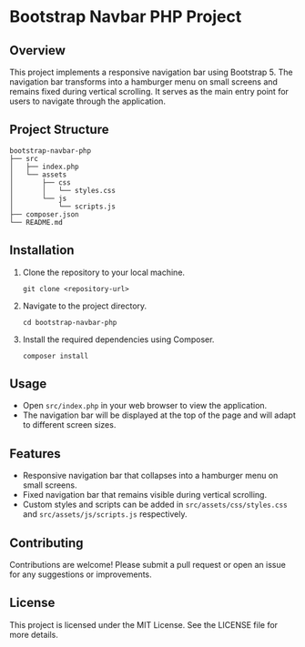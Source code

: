 # Bootstrap Navbar PHP Project

## Overview
This project implements a responsive navigation bar using Bootstrap 5. The navigation bar transforms into a hamburger menu on small screens and remains fixed during vertical scrolling. It serves as the main entry point for users to navigate through the application.

## Project Structure
```
bootstrap-navbar-php
├── src
│   ├── index.php
│   └── assets
│       ├── css
│       │   └── styles.css
│       └── js
│           └── scripts.js
├── composer.json
└── README.md
```

## Installation
1. Clone the repository to your local machine.
   ```
   git clone <repository-url>
   ```
2. Navigate to the project directory.
   ```
   cd bootstrap-navbar-php
   ```
3. Install the required dependencies using Composer.
   ```
   composer install
   ```

## Usage
- Open `src/index.php` in your web browser to view the application.
- The navigation bar will be displayed at the top of the page and will adapt to different screen sizes.

## Features
- Responsive navigation bar that collapses into a hamburger menu on small screens.
- Fixed navigation bar that remains visible during vertical scrolling.
- Custom styles and scripts can be added in `src/assets/css/styles.css` and `src/assets/js/scripts.js` respectively.

## Contributing
Contributions are welcome! Please submit a pull request or open an issue for any suggestions or improvements.

## License
This project is licensed under the MIT License. See the LICENSE file for more details.